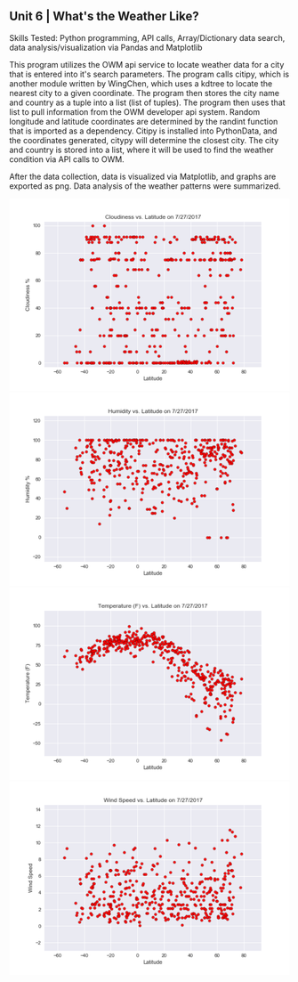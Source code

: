 ## Unit 6 | What's the Weather Like?

Skills Tested: Python programming, API calls, Array/Dictionary data search, data analysis/visualization via Pandas and Matplotlib

This program utilizes the OWM api service to locate weather data for a city that is entered into it's search parameters.  The program calls citipy, which is another module written by WingChen, which uses a kdtree to locate the nearest city to a given coordinate.  The program then stores the city name and country as a tuple into a list (list of tuples).  The program then uses that list to pull information from the OWM developer api system.  Random longitude and latitude coordinates are determined by the randint function that is imported as a dependency.  Citipy is installed into PythonData, and the coordinates generated, citypy will determine the closest city.  The city and country is stored into a list, where it will be used to find the weather condition via API calls to OWM.  

After the data collection, data is visualized via Matplotlib, and graphs are exported as png.  Data analysis of the weather patterns were summarized.



![](images/Cloudiness_vs_Latitude.png)
![](images/Humidity_vs_Latitude.png)
![](images/Temperature_vs_Latitude.png)
![](images/WindSpeed_vs_Latitude.png)
